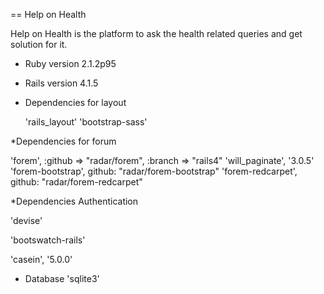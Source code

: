 == Help on Health

Help on Health is the platform to ask the health related queries and get solution for it.


* Ruby version  2.1.2p95

* Rails version  4.1.5

* Dependencies for layout

   'rails_layout'
   'bootstrap-sass'	


*Dependencies for forum

   'forem', :github => "radar/forem", :branch => "rails4"
   'will_paginate', '3.0.5'
   'forem-bootstrap', github: "radar/forem-bootstrap"
   'forem-redcarpet', github: "radar/forem-redcarpet"

*Dependencies Authentication

   'devise'   

   'bootswatch-rails'

   'casein', '5.0.0'


* Database 'sqlite3'